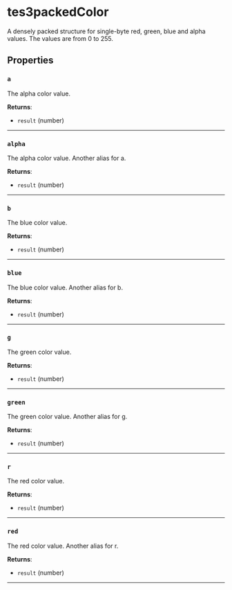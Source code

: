 <!---
	This file is autogenerated. Do not edit this file manually. Your changes will be ignored.
	More information: https://github.com/MWSE/MWSE/tree/master/docs
-->

# tes3packedColor

A densely packed structure for single-byte red, green, blue and alpha values. The values are from 0 to 255.

## Properties

### `a`

The alpha color value.

**Returns**:

* `result` (number)

***

### `alpha`

The alpha color value. Another alias for a.

**Returns**:

* `result` (number)

***

### `b`

The blue color value.

**Returns**:

* `result` (number)

***

### `blue`

The blue color value. Another alias for b.

**Returns**:

* `result` (number)

***

### `g`

The green color value.

**Returns**:

* `result` (number)

***

### `green`

The green color value. Another alias for g.

**Returns**:

* `result` (number)

***

### `r`

The red color value.

**Returns**:

* `result` (number)

***

### `red`

The red color value. Another alias for r.

**Returns**:

* `result` (number)

***

